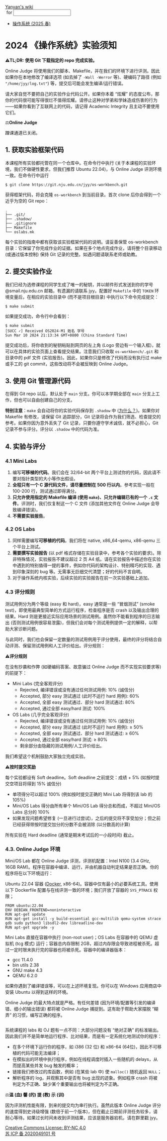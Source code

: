 <!DOCTYPE html><html><head><meta charSet="utf-8"/><meta name="viewport" content="width=device-width"/><title>2024 《操作系统》实验须知</title><link rel="stylesheet" href="https://cdn.jsdelivr.net/npm/katex@0.16.9/dist/katex.min.css"/><link rel="stylesheet" href="https://cdnjs.cloudflare.com/ajax/libs/highlight.js/11.6.0/styles/default.min.css"/><meta name="next-head-count" content="5"/><link rel="preload" href="../../../_next/static/css/e993edd6a18ef4f0.css" as="style"/><link rel="stylesheet" href="../../../_next/static/css/e993edd6a18ef4f0.css" data-n-g=""/><noscript data-n-css=""></noscript><script defer="" nomodule="" src="../../../_next/static/chunks/polyfills-c67a75d1b6f99dc8.js"></script><script src="../../../_next/static/chunks/webpack-f73d82589f972e7d.js" defer=""></script><script src="../../../_next/static/chunks/framework-66d32731bdd20e83.js" defer=""></script><script src="../../../_next/static/chunks/main-3929bf55b0f13a18.js" defer=""></script><script src="../../../_next/static/chunks/pages/_app-00b06920b385caf1.js" defer=""></script><script src="../../../_next/static/chunks/pages/[[...index]]-877ec949b69be209.js" defer=""></script><script src="../../../_next/static/a2FwJzUPGFGc0QcwaUr13/_buildManifest.js" defer=""></script><script src="../../../_next/static/a2FwJzUPGFGc0QcwaUr13/_ssgManifest.js" defer=""></script></head><body><div id="__next"><div class="bg-slate-300/10"><div class="sticky top-0 z-40 w-full backdrop-blur flex-none border-b border-slate-900/10 bg-white/75 supports-backdrop-blur:bg-white/60"><div class="max-w-8xl mx-auto"><div class="py-4 border-b border-slate-900/10 lg:px-8 lg:border-0 dark:border-slate-300/10 mx-4 lg:mx-0"><div class="relative flex items-center"><a href="../../../index.html">Yanyan&#x27;s wiki</a><form class="text-xs text-slate-500"> for <input type="text" name="token" class="font-mono text-xs w-16" maxLength="8"/></form><div class="relative hidden lg:flex items-center ml-4 pl-4 border-l"><nav class="text-sm leading-6 font-semibold text-slate-700 dark:text-slate-200"><ul class="flex space-x-8"><li><a class="hover:text-sky-500 dark:hover:text-sky-400" href="../../2025/index.html">操作系统 (2025 春)</a></li></ul></nav></div></div></div></div></div><div class="container mx-auto max-w-5xl flex flex-col min-h-screen px-4"><div class="wiki bg-neutral-200/10"><h1>2024 《操作系统》实验须知</h1>
<div class="box red-box"><div><span class="float-left text-4xl mr-3 mt-2">⚠️</span><span class="font-serif text-lg border-b border-slate-600"><b>TL;DR: 使用 Git 下载指定的 repo 完成实验。</b></span><div class="font-serif pt-2"><p>Online Judge 将使用我们的脚本、Makefile，并在我们的环境下进行评测。因此如果你在本地修改了编译选项 (如去掉了 <code>-Wall -Werror</code> 等)、硬编码了路径 (例如 <code>&quot;/home/jyy/log.txt&quot;</code>) 等，提交后可能会发生编译/运行错误。</p><p>请大家自觉不要把自己的实验作业代码公开。如果你本着 “炫耀” 的态度公布，那你的代码很可能写得很烂不值得炫耀。请停止这种对学弟和学妹造成伤害的行为——如果你看到了互联网上的代码，请记得 <red>Academic Integrity</red> 且主动不要使用它们。</p></div></div></div>
<div class="box slate-box"><div><span class="float-left text-4xl mr-3 mt-2">⚖️</span><span class="font-serif text-lg border-b border-slate-600"><b>Online Judge</b></span><div class="font-serif pt-2"><p>蹭课通道已关闭。</p></div></div></div>
<h2>1. 获取实验框架代码</h2>
<p>本课程所有实验都托管在同一个仓库中。在命令行中执行 (关于本课程的实验环境，我们不做硬性要求，但我们推荐 Ubuntu 22.04)，与 Online Judge 评测环境一致。在命令行中运行</p>
<pre><code class="hljs language-text">$ git clone https://git.nju.edu.cn/jyy/os-workbench.git
</code></pre>
<p>获得框架代码，将会克隆 <code>os-workbench</code> 到当前目录。首次 clone 后你会得到一个近乎为空的 Git repo：</p>
<pre><code class="hljs language-text">.
├── .git/
├── .shadow/
├── .gitignore
├── Makefile
└── oslabs.mk
</code></pre>
<p>每个实验的指南中都有获取该实验框架代码的说明。请<red>妥善保管 os-workbench 目录：它保留了你完成作业的证据</red>。如果在多个地点完成作业，请将整个目录移动 (或通过版本控制) 保持 Git 记录的完整。如遇问题请联系老师或助教。</p>
<h2>2. 提交实验作业</h2>
<p>我们已经为选修课程的同学生成了唯一的秘钥，并以邮件形式发送到你的学号@smail.nju.edu.cn 邮箱，有遗漏的请联系 jyy。配置好 <code>Makefile</code> 中的 <code>TOKEN</code> 环境变量后，在相应的实验目录中 (而不是项目根目录) 中执行以下命令完成提交：</p>
<pre><code class="hljs language-text">$ make submit
</code></pre>
<p>如果提交成功，命令行中会看到：</p>
<pre><code class="hljs language-text">$ make submit
[SUCC ✓] Received OS2024-M1 姓名 学号
Sun Mar 10 2024 21:13:34 GMT+0800 (China Standard Time)
</code></pre>
<p>提交成功后，将你收到的秘钥粘贴到网页的左上角 (Logo 旁边有一个输入框)，就可以在具体的实验页面上查看提交结果。注意我们只收取 <code>os-workbench/.git</code> 和目录中的 pdf 文件 (实验报告)。因此，如果你只是修改了代码而没有执行过 make 或手工的 git commit，这些改动将不会被反映到 Online Judge。</p>
<h2>3. 使用 Git 管理源代码</h2>
<p>在得到 Git repo 以后，默认处于 <code>main</code> 分支。你可以本学期全部在 <code>main</code> 分支上工作，但也可以自由创建自己的分支。</p>
<p><strong>特别注意</strong>：<code>make</code> 会自动将你的实验代码保存到 <code>.shadow</code> 中 (<a href="https://zhuanlan.zhihu.com/p/40568346">为什么？</a>)。如果你对 Makefile 有修改，请保留 Git 追踪部分，Git 记录将会作为我们筛选、检查提交的参考。如果你因为意外丢失了 Git 记录，只要你遵守学术诚信，就不必担心，Git 记录不参与评分。评分以 <code>.shadow</code> 中的代码为准。</p>
<h2>4. 实验与评分</h2>
<h3>4.1 Mini Labs</h3>
<ol>
<li>编写<strong>可移植的代码</strong>。我们会在 32/64-bit 两个平台上测试你的代码，因此请不要对指针类型的大小等作出假设。</li>
<li><strong>全程只有一个 C 源代码文件，请尽量控制在 500 行以内</strong>。参考实现一般在 100-200 行，测试通过即得满分。</li>
<li><strong>只允许使用指定的 Makefile 编译 (使用 <code>make</code>)、只允许编辑已有的一个 <code>.c</code> 文件</strong>。评测时，我们仅复制这一个 C 文件 (添加其他文件在 Online Judge 会导致编译错误)。</li>
<li><strong>不需要实验报告</strong>。</li>
</ol>
<h3>4.2 OS Labs</h3>
<ol>
<li>同样需要编写<strong>可移植的代码</strong>。我们将在 native, x86_64-qemu, x86-qemu 三个平台上测试。</li>
<li><strong>需要撰写实验报告</strong> (以 pdf 格式存储在实验目录中，参考各个实验的要求)。除非特殊情况，实验报告不建议超过 2 页 A4 纸。请在实验报告中描述你在实验中遇到的特别值得一提的事件，例如你代码的架构设计、特别精巧的实现、遇到印象深刻的 bug 等。无需事无巨细交代清楚；好的代码不言自明。</li>
<li>对于操作系统内核实验，后续实验的实验报告在前一次实验基础上追加。</li>
</ol>
<h3>4.3 评分规则</h3>
<p>测试用例分为两个等级 (easy 和 hard)，easy 通常是一些 “冒烟测试” (smoke test)，即使用最典型简单的方式运行程序，检查程序是否 crash 以及输出合理的结果。Hard 则是更接近实际应用场景的测试用例。虽然你不能看到程序的日志输出 (否则测试用例很容易泄露)，但我们会对每个测试用例提供一定的解释，以帮助大家诊断问题。</p>
<p>与此同时，我们也会保留一定数量的测试用例用于评分使用，最终的评分将结合自动评测、保留测试用例和人工评价给出。评分规则：</p>
<div class="box red-box"><div><span class="float-left text-4xl mr-3 mt-2">⚠️</span><span class="font-serif text-lg border-b border-slate-600"><b>评分规则</b></span><div class="font-serif pt-2"><p>在没有<red>抄袭</red>和<red>作弊</red> (如硬编码答案、故意骗过 Online Judge 而不实现实验要求等) 的前提下：</p><ul>
<li>Mini Labs (完全客观评分)<!-- -->
<ul>
<li>Rejected, 编译错误或没有通过任何测试用例: 10% (诚信分)</li>
<li>Accepted, 部分 easy 测试通过 (此时不运行 hard 用例): 60%</li>
<li>Accepted, 全部 easy 测试通过、部分 hard 测试通过: 80%</li>
<li>Accepted, 通过全部 easy/hard 测试: 100%</li>
</ul>
</li>
<li>OS Labs (几乎完全客观评分)<!-- -->
<ul>
<li>Rejected, 编译错误或没有通过任何测试用例: 10% (诚信分)</li>
<li>Accepted, 部分 easy 测试通过 (此时不运行 hard 用例): ≥ 50%</li>
<li>Accepted, 全部 easy 测试通过、部分 hard 测试通过: ≥ 60%</li>
<li>Accepted, 通过全部 easy/hard 测试: ≥ 80%</li>
<li>剩余部分由隐藏的测试用例/人工评价给出。</li>
</ul>
</li>
</ul></div></div></div>
<p>我们希望这个机制鼓励大家独立完成实验。</p>
<div class="box red-box"><div><span class="float-left text-4xl mr-3 mt-2">⚠️</span><span class="font-serif text-lg border-b border-slate-600"><b>按时提交奖励</b></span><div class="font-serif pt-2"><p>每个实验都设有 Soft deadline。Soft deadline 之前提交：成绩 + 5% (如按时提交空项目将得到 15% 诚信分)</p><ul>
<li>单项得分可以超过 100% (例如按时提交正确的 Mini Lab 将得到该 lab 的 105%)</li>
<li>Mini/OS Labs 得分由所有单个 Mini/OS Lab 得分总和而成，不超过 Mini/OS Labs 总分的 100%</li>
<li>如果发现问题希望修复 (一旦进行过尝试)，之后的提交将不享受加分；但之前已经获得带按时提交加分的分数不会被消除 (以分数高的计算)</li>
</ul><p>所有实验在 Hard deadline (通常是期末考试后的一小段时间) 截止。</p></div></div></div>
<h3>4.3. Online Judge 环境</h3>
<p>Mini/OS Lab 都在 Online Judge 评测，评测机配置：Intel N100 (3.4 GHz, 16GB RAM)。程序在容器中编译、运行，并由机器自动判定结果是否正确。你的程序将在以下环境运行：</p>
<p>Ubuntu 22.04 容器 (<a href="https://www.docker.com/">Docker</a>, x86-64)。容器中仅有最小的必要系统工具。使用以下 Dockerfile 配置与在线评测一致的环境；我们开放了容器的 <code>SYS_PTRACE</code> 权限；</p>
<pre><code class="hljs language-dockerfile">FROM ubuntu:22.04
ENV DEBIAN_FRONTEND=noninteractive
RUN apt-get update
RUN apt-get install -y build-essential gcc-multilib qemu-system strace gdb sudo python3 libsdl2-dev libreadline-dev
RUN apt-get upgrade -y
</code></pre>
<p>Mini Labs 直接在容器中执行 (non-root user)；OS Labs 在容器中的 QEMU 虚拟机 (tcg 模式) 运行；容器总内存限制 2GB，超过内存限会导致进程被杀死。超过一定时限未执行完的容器也将被杀死。容器中的编译器版本：</p>
<ul>
<li>gcc 11.4.0</li>
<li>bin utils 2.38</li>
<li>GNU make 4.3</li>
<li>QEMU 6.2.0</li>
</ul>
<p>如果你遇到了编译错误等，可以在上述环境复现。你可以在 Windows 应用商店中安装 Ubuntu 以得到这样的环境。</p>
<p>Online Judge 的最大特点就是<red>严格</red>。有任何差错 (因为环境/配置等引发的编译错、细小的输出错误) 都将被 Online Judge 捕捉到。这有助于帮助大家摆脱 “糊弄” 的习惯，编写正确的程序。</p>
<center><p><img src="../../img/compile-error.webp" alt=""/></p></center>
<p>系统课程的 labs 和 OJ 题有一点不同：大部分问题没有 “绝对正确” 的标准输出。因此我们并不是简单地运行程序、比对结果，而是有一定系统化地测试你的程序：</p>
<ul>
<li>在多个环境下运行你的程序，如 i386 (32 位) 和 x86-64 (64位)，因此不可移植的代码可能无法编译；</li>
<li>在模拟出的环境中执行程序，例如在线程调度时插入一些随机的 delays，从而提高某些并发 bug 触发的概率；</li>
<li>链接我们修改过的库函数，例如 (在某些 lab 中) 使 <code>malloc()</code> 随机返回 <code>NULL</code>；</li>
<li>解析程序的 log，并观察其中是否有 bug 出现的迹象。例如程序 crash 将被判定为不正确、缺少某个重要输出也将被判定为不正确。</li>
</ul>
<div class="box slate-box"><div><span class="float-left text-4xl mr-3 mt-2">⚖️</span><span class="font-serif text-lg border-b border-slate-600"><b>温 (血) 馨 (的) 提 (教) 示 (训)</b></span><div class="font-serif pt-2"><p>因为评测机性能有限，到来的提交均为串行执行。虽然此版本 Online Judge 评分的速度得到史诗级增强 (数倍于前一个版本)，但在截止日期前评测任务较多，请耐心等待。如果过长时间未收到评测结果，应该是服务器宕机，请在群里戳 jyy。</p></div></div></div></div></div><div class="bg-neutral-100 text-center text-neutral-600 dark:bg-neutral-600 dark:text-neutral-200 lg:text-left"><div class="bg-neutral-200 p-6 text-center dark:bg-neutral-700"><a rel="license" href="http://creativecommons.org/licenses/by-nc/4.0/">Creative Commons License: BY-NC 4.0</a><br/><a href="https://beian.miit.gov.cn/">苏 ICP 备 2020049101 号</a></div></div></div></div><script id="__NEXT_DATA__" type="application/json">{"props":{"pageProps":{"source":{"compiledSource":"/*@jsxRuntime automatic @jsxImportSource react*/\nconst {Fragment: _Fragment, jsx: _jsx, jsxs: _jsxs} = arguments[0];\nconst {useMDXComponents: _provideComponents} = arguments[0];\nfunction _createMdxContent(props) {\n  const _components = Object.assign({\n    h1: \"h1\",\n    p: \"p\",\n    code: \"code\",\n    h2: \"h2\",\n    pre: \"pre\",\n    strong: \"strong\",\n    a: \"a\",\n    h3: \"h3\",\n    ol: \"ol\",\n    li: \"li\",\n    ul: \"ul\",\n    img: \"img\"\n  }, _provideComponents(), props.components), {Box} = _components;\n  if (!Box) _missingMdxReference(\"Box\", true);\n  return _jsxs(_Fragment, {\n    children: [_jsx(_components.h1, {\n      children: \"2024 《操作系统》实验须知\"\n    }), \"\\n\", _jsxs(Box, {\n      logo: \"⚠️\",\n      title: \"TL;DR: 使用 Git 下载指定的 repo 完成实验。\",\n      children: [_jsxs(_components.p, {\n        children: [\"Online Judge 将使用我们的脚本、Makefile，并在我们的环境下进行评测。因此如果你在本地修改了编译选项 (如去掉了 \", _jsx(_components.code, {\n          children: \"-Wall -Werror\"\n        }), \" 等)、硬编码了路径 (例如 \", _jsx(_components.code, {\n          children: \"\\\"/home/jyy/log.txt\\\"\"\n        }), \") 等，提交后可能会发生编译/运行错误。\"]\n      }), _jsxs(_components.p, {\n        children: [\"请大家自觉不要把自己的实验作业代码公开。如果你本着 “炫耀” 的态度公布，那你的代码很可能写得很烂不值得炫耀。请停止这种对学弟和学妹造成伤害的行为——如果你看到了互联网上的代码，请记得 \", _jsx(\"red\", {\n          children: \"Academic Integrity\"\n        }), \" 且主动不要使用它们。\"]\n      })]\n    }), \"\\n\", _jsx(Box, {\n      logo: \"⚖️\",\n      title: \"Online Judge\",\n      children: _jsx(_components.p, {\n        children: \"蹭课通道已关闭。\"\n      })\n    }), \"\\n\", _jsx(_components.h2, {\n      children: \"1. 获取实验框架代码\"\n    }), \"\\n\", _jsx(_components.p, {\n      children: \"本课程所有实验都托管在同一个仓库中。在命令行中执行 (关于本课程的实验环境，我们不做硬性要求，但我们推荐 Ubuntu 22.04)，与 Online Judge 评测环境一致。在命令行中运行\"\n    }), \"\\n\", _jsx(_components.pre, {\n      children: _jsx(_components.code, {\n        className: \"hljs language-text\",\n        children: \"$ git clone https://git.nju.edu.cn/jyy/os-workbench.git\\n\"\n      })\n    }), \"\\n\", _jsxs(_components.p, {\n      children: [\"获得框架代码，将会克隆 \", _jsx(_components.code, {\n        children: \"os-workbench\"\n      }), \" 到当前目录。首次 clone 后你会得到一个近乎为空的 Git repo：\"]\n    }), \"\\n\", _jsx(_components.pre, {\n      children: _jsx(_components.code, {\n        className: \"hljs language-text\",\n        children: \".\\n├── .git/\\n├── .shadow/\\n├── .gitignore\\n├── Makefile\\n└── oslabs.mk\\n\"\n      })\n    }), \"\\n\", _jsxs(_components.p, {\n      children: [\"每个实验的指南中都有获取该实验框架代码的说明。请\", _jsx(\"red\", {\n        children: \"妥善保管 os-workbench 目录：它保留了你完成作业的证据\"\n      }), \"。如果在多个地点完成作业，请将整个目录移动 (或通过版本控制) 保持 Git 记录的完整。如遇问题请联系老师或助教。\"]\n    }), \"\\n\", _jsx(_components.h2, {\n      children: \"2. 提交实验作业\"\n    }), \"\\n\", _jsxs(_components.p, {\n      children: [\"我们已经为选修课程的同学生成了唯一的秘钥，并以邮件形式发送到你的学号@smail.nju.edu.cn 邮箱，有遗漏的请联系 jyy。配置好 \", _jsx(_components.code, {\n        children: \"Makefile\"\n      }), \" 中的 \", _jsx(_components.code, {\n        children: \"TOKEN\"\n      }), \" 环境变量后，在相应的实验目录中 (而不是项目根目录) 中执行以下命令完成提交：\"]\n    }), \"\\n\", _jsx(_components.pre, {\n      children: _jsx(_components.code, {\n        className: \"hljs language-text\",\n        children: \"$ make submit\\n\"\n      })\n    }), \"\\n\", _jsx(_components.p, {\n      children: \"如果提交成功，命令行中会看到：\"\n    }), \"\\n\", _jsx(_components.pre, {\n      children: _jsx(_components.code, {\n        className: \"hljs language-text\",\n        children: \"$ make submit\\n[SUCC ✓] Received OS2024-M1 姓名 学号\\nSun Mar 10 2024 21:13:34 GMT+0800 (China Standard Time)\\n\"\n      })\n    }), \"\\n\", _jsxs(_components.p, {\n      children: [\"提交成功后，将你收到的秘钥粘贴到网页的左上角 (Logo 旁边有一个输入框)，就可以在具体的实验页面上查看提交结果。注意我们只收取 \", _jsx(_components.code, {\n        children: \"os-workbench/.git\"\n      }), \" 和目录中的 pdf 文件 (实验报告)。因此，如果你只是修改了代码而没有执行过 make 或手工的 git commit，这些改动将不会被反映到 Online Judge。\"]\n    }), \"\\n\", _jsx(_components.h2, {\n      children: \"3. 使用 Git 管理源代码\"\n    }), \"\\n\", _jsxs(_components.p, {\n      children: [\"在得到 Git repo 以后，默认处于 \", _jsx(_components.code, {\n        children: \"main\"\n      }), \" 分支。你可以本学期全部在 \", _jsx(_components.code, {\n        children: \"main\"\n      }), \" 分支上工作，但也可以自由创建自己的分支。\"]\n    }), \"\\n\", _jsxs(_components.p, {\n      children: [_jsx(_components.strong, {\n        children: \"特别注意\"\n      }), \"：\", _jsx(_components.code, {\n        children: \"make\"\n      }), \" 会自动将你的实验代码保存到 \", _jsx(_components.code, {\n        children: \".shadow\"\n      }), \" 中 (\", _jsx(_components.a, {\n        href: \"https://zhuanlan.zhihu.com/p/40568346\",\n        children: \"为什么？\"\n      }), \")。如果你对 Makefile 有修改，请保留 Git 追踪部分，Git 记录将会作为我们筛选、检查提交的参考。如果你因为意外丢失了 Git 记录，只要你遵守学术诚信，就不必担心，Git 记录不参与评分。评分以 \", _jsx(_components.code, {\n        children: \".shadow\"\n      }), \" 中的代码为准。\"]\n    }), \"\\n\", _jsx(_components.h2, {\n      children: \"4. 实验与评分\"\n    }), \"\\n\", _jsx(_components.h3, {\n      children: \"4.1 Mini Labs\"\n    }), \"\\n\", _jsxs(_components.ol, {\n      children: [\"\\n\", _jsxs(_components.li, {\n        children: [\"编写\", _jsx(_components.strong, {\n          children: \"可移植的代码\"\n        }), \"。我们会在 32/64-bit 两个平台上测试你的代码，因此请不要对指针类型的大小等作出假设。\"]\n      }), \"\\n\", _jsxs(_components.li, {\n        children: [_jsx(_components.strong, {\n          children: \"全程只有一个 C 源代码文件，请尽量控制在 500 行以内\"\n        }), \"。参考实现一般在 100-200 行，测试通过即得满分。\"]\n      }), \"\\n\", _jsxs(_components.li, {\n        children: [_jsxs(_components.strong, {\n          children: [\"只允许使用指定的 Makefile 编译 (使用 \", _jsx(_components.code, {\n            children: \"make\"\n          }), \")、只允许编辑已有的一个 \", _jsx(_components.code, {\n            children: \".c\"\n          }), \" 文件\"]\n        }), \"。评测时，我们仅复制这一个 C 文件 (添加其他文件在 Online Judge 会导致编译错误)。\"]\n      }), \"\\n\", _jsxs(_components.li, {\n        children: [_jsx(_components.strong, {\n          children: \"不需要实验报告\"\n        }), \"。\"]\n      }), \"\\n\"]\n    }), \"\\n\", _jsx(_components.h3, {\n      children: \"4.2 OS Labs\"\n    }), \"\\n\", _jsxs(_components.ol, {\n      children: [\"\\n\", _jsxs(_components.li, {\n        children: [\"同样需要编写\", _jsx(_components.strong, {\n          children: \"可移植的代码\"\n        }), \"。我们将在 native, x86_64-qemu, x86-qemu 三个平台上测试。\"]\n      }), \"\\n\", _jsxs(_components.li, {\n        children: [_jsx(_components.strong, {\n          children: \"需要撰写实验报告\"\n        }), \" (以 pdf 格式存储在实验目录中，参考各个实验的要求)。除非特殊情况，实验报告不建议超过 2 页 A4 纸。请在实验报告中描述你在实验中遇到的特别值得一提的事件，例如你代码的架构设计、特别精巧的实现、遇到印象深刻的 bug 等。无需事无巨细交代清楚；好的代码不言自明。\"]\n      }), \"\\n\", _jsx(_components.li, {\n        children: \"对于操作系统内核实验，后续实验的实验报告在前一次实验基础上追加。\"\n      }), \"\\n\"]\n    }), \"\\n\", _jsx(_components.h3, {\n      children: \"4.3 评分规则\"\n    }), \"\\n\", _jsx(_components.p, {\n      children: \"测试用例分为两个等级 (easy 和 hard)，easy 通常是一些 “冒烟测试” (smoke test)，即使用最典型简单的方式运行程序，检查程序是否 crash 以及输出合理的结果。Hard 则是更接近实际应用场景的测试用例。虽然你不能看到程序的日志输出 (否则测试用例很容易泄露)，但我们会对每个测试用例提供一定的解释，以帮助大家诊断问题。\"\n    }), \"\\n\", _jsx(_components.p, {\n      children: \"与此同时，我们也会保留一定数量的测试用例用于评分使用，最终的评分将结合自动评测、保留测试用例和人工评价给出。评分规则：\"\n    }), \"\\n\", _jsxs(Box, {\n      logo: \"⚠️\",\n      title: \"评分规则\",\n      children: [_jsxs(_components.p, {\n        children: [\"在没有\", _jsx(\"red\", {\n          children: \"抄袭\"\n        }), \"和\", _jsx(\"red\", {\n          children: \"作弊\"\n        }), \" (如硬编码答案、故意骗过 Online Judge 而不实现实验要求等) 的前提下：\"]\n      }), _jsxs(_components.ul, {\n        children: [\"\\n\", _jsxs(_components.li, {\n          children: [\"Mini Labs (完全客观评分)\", \"\\n\", _jsxs(_components.ul, {\n            children: [\"\\n\", _jsx(_components.li, {\n              children: \"Rejected, 编译错误或没有通过任何测试用例: 10% (诚信分)\"\n            }), \"\\n\", _jsx(_components.li, {\n              children: \"Accepted, 部分 easy 测试通过 (此时不运行 hard 用例): 60%\"\n            }), \"\\n\", _jsx(_components.li, {\n              children: \"Accepted, 全部 easy 测试通过、部分 hard 测试通过: 80%\"\n            }), \"\\n\", _jsx(_components.li, {\n              children: \"Accepted, 通过全部 easy/hard 测试: 100%\"\n            }), \"\\n\"]\n          }), \"\\n\"]\n        }), \"\\n\", _jsxs(_components.li, {\n          children: [\"OS Labs (几乎完全客观评分)\", \"\\n\", _jsxs(_components.ul, {\n            children: [\"\\n\", _jsx(_components.li, {\n              children: \"Rejected, 编译错误或没有通过任何测试用例: 10% (诚信分)\"\n            }), \"\\n\", _jsx(_components.li, {\n              children: \"Accepted, 部分 easy 测试通过 (此时不运行 hard 用例): ≥ 50%\"\n            }), \"\\n\", _jsx(_components.li, {\n              children: \"Accepted, 全部 easy 测试通过、部分 hard 测试通过: ≥ 60%\"\n            }), \"\\n\", _jsx(_components.li, {\n              children: \"Accepted, 通过全部 easy/hard 测试: ≥ 80%\"\n            }), \"\\n\", _jsx(_components.li, {\n              children: \"剩余部分由隐藏的测试用例/人工评价给出。\"\n            }), \"\\n\"]\n          }), \"\\n\"]\n        }), \"\\n\"]\n      })]\n    }), \"\\n\", _jsx(_components.p, {\n      children: \"我们希望这个机制鼓励大家独立完成实验。\"\n    }), \"\\n\", _jsxs(Box, {\n      logo: \"⚠️\",\n      title: \"按时提交奖励\",\n      children: [_jsx(_components.p, {\n        children: \"每个实验都设有 Soft deadline。Soft deadline 之前提交：成绩 + 5% (如按时提交空项目将得到 15% 诚信分)\"\n      }), _jsxs(_components.ul, {\n        children: [\"\\n\", _jsx(_components.li, {\n          children: \"单项得分可以超过 100% (例如按时提交正确的 Mini Lab 将得到该 lab 的 105%)\"\n        }), \"\\n\", _jsx(_components.li, {\n          children: \"Mini/OS Labs 得分由所有单个 Mini/OS Lab 得分总和而成，不超过 Mini/OS Labs 总分的 100%\"\n        }), \"\\n\", _jsx(_components.li, {\n          children: \"如果发现问题希望修复 (一旦进行过尝试)，之后的提交将不享受加分；但之前已经获得带按时提交加分的分数不会被消除 (以分数高的计算)\"\n        }), \"\\n\"]\n      }), _jsx(_components.p, {\n        children: \"所有实验在 Hard deadline (通常是期末考试后的一小段时间) 截止。\"\n      })]\n    }), \"\\n\", _jsx(_components.h3, {\n      children: \"4.3. Online Judge 环境\"\n    }), \"\\n\", _jsx(_components.p, {\n      children: \"Mini/OS Lab 都在 Online Judge 评测，评测机配置：Intel N100 (3.4 GHz, 16GB RAM)。程序在容器中编译、运行，并由机器自动判定结果是否正确。你的程序将在以下环境运行：\"\n    }), \"\\n\", _jsxs(_components.p, {\n      children: [\"Ubuntu 22.04 容器 (\", _jsx(_components.a, {\n        href: \"https://www.docker.com/\",\n        children: \"Docker\"\n      }), \", x86-64)。容器中仅有最小的必要系统工具。使用以下 Dockerfile 配置与在线评测一致的环境；我们开放了容器的 \", _jsx(_components.code, {\n        children: \"SYS_PTRACE\"\n      }), \" 权限；\"]\n    }), \"\\n\", _jsx(_components.pre, {\n      children: _jsx(_components.code, {\n        className: \"hljs language-dockerfile\",\n        children: \"FROM ubuntu:22.04\\nENV DEBIAN_FRONTEND=noninteractive\\nRUN apt-get update\\nRUN apt-get install -y build-essential gcc-multilib qemu-system strace gdb sudo python3 libsdl2-dev libreadline-dev\\nRUN apt-get upgrade -y\\n\"\n      })\n    }), \"\\n\", _jsx(_components.p, {\n      children: \"Mini Labs 直接在容器中执行 (non-root user)；OS Labs 在容器中的 QEMU 虚拟机 (tcg 模式) 运行；容器总内存限制 2GB，超过内存限会导致进程被杀死。超过一定时限未执行完的容器也将被杀死。容器中的编译器版本：\"\n    }), \"\\n\", _jsxs(_components.ul, {\n      children: [\"\\n\", _jsx(_components.li, {\n        children: \"gcc 11.4.0\"\n      }), \"\\n\", _jsx(_components.li, {\n        children: \"bin utils 2.38\"\n      }), \"\\n\", _jsx(_components.li, {\n        children: \"GNU make 4.3\"\n      }), \"\\n\", _jsx(_components.li, {\n        children: \"QEMU 6.2.0\"\n      }), \"\\n\"]\n    }), \"\\n\", _jsx(_components.p, {\n      children: \"如果你遇到了编译错误等，可以在上述环境复现。你可以在 Windows 应用商店中安装 Ubuntu 以得到这样的环境。\"\n    }), \"\\n\", _jsxs(_components.p, {\n      children: [\"Online Judge 的最大特点就是\", _jsx(\"red\", {\n        children: \"严格\"\n      }), \"。有任何差错 (因为环境/配置等引发的编译错、细小的输出错误) 都将被 Online Judge 捕捉到。这有助于帮助大家摆脱 “糊弄” 的习惯，编写正确的程序。\"]\n    }), \"\\n\", _jsx(\"center\", {\n      children: _jsx(_components.p, {\n        children: _jsx(_components.img, {\n          src: \"../../img/compile-error.webp\",\n          alt: \"\"\n        })\n      })\n    }), \"\\n\", _jsx(_components.p, {\n      children: \"系统课程的 labs 和 OJ 题有一点不同：大部分问题没有 “绝对正确” 的标准输出。因此我们并不是简单地运行程序、比对结果，而是有一定系统化地测试你的程序：\"\n    }), \"\\n\", _jsxs(_components.ul, {\n      children: [\"\\n\", _jsx(_components.li, {\n        children: \"在多个环境下运行你的程序，如 i386 (32 位) 和 x86-64 (64位)，因此不可移植的代码可能无法编译；\"\n      }), \"\\n\", _jsx(_components.li, {\n        children: \"在模拟出的环境中执行程序，例如在线程调度时插入一些随机的 delays，从而提高某些并发 bug 触发的概率；\"\n      }), \"\\n\", _jsxs(_components.li, {\n        children: [\"链接我们修改过的库函数，例如 (在某些 lab 中) 使 \", _jsx(_components.code, {\n          children: \"malloc()\"\n        }), \" 随机返回 \", _jsx(_components.code, {\n          children: \"NULL\"\n        }), \"；\"]\n      }), \"\\n\", _jsx(_components.li, {\n        children: \"解析程序的 log，并观察其中是否有 bug 出现的迹象。例如程序 crash 将被判定为不正确、缺少某个重要输出也将被判定为不正确。\"\n      }), \"\\n\"]\n    }), \"\\n\", _jsx(Box, {\n      logo: \"⚖️\",\n      title: \"温 (血) 馨 (的) 提 (教) 示 (训)\",\n      children: _jsx(_components.p, {\n        children: \"因为评测机性能有限，到来的提交均为串行执行。虽然此版本 Online Judge 评分的速度得到史诗级增强 (数倍于前一个版本)，但在截止日期前评测任务较多，请耐心等待。如果过长时间未收到评测结果，应该是服务器宕机，请在群里戳 jyy。\"\n      })\n    })]\n  });\n}\nfunction MDXContent(props = {}) {\n  const {wrapper: MDXLayout} = Object.assign({}, _provideComponents(), props.components);\n  return MDXLayout ? _jsx(MDXLayout, Object.assign({}, props, {\n    children: _jsx(_createMdxContent, props)\n  })) : _createMdxContent(props);\n}\nreturn {\n  default: MDXContent\n};\nfunction _missingMdxReference(id, component) {\n  throw new Error(\"Expected \" + (component ? \"component\" : \"object\") + \" `\" + id + \"` to be defined: you likely forgot to import, pass, or provide it.\");\n}\n","frontmatter":{},"scope":{}},"frontmatter":{"title":"2024 《操作系统》实验须知"}},"__N_SSG":true},"page":"/[[...index]]","query":{"index":["OS","2024","labs","Labs.md"]},"buildId":"a2FwJzUPGFGc0QcwaUr13","isFallback":false,"gsp":true,"scriptLoader":[]}</script></body></html>